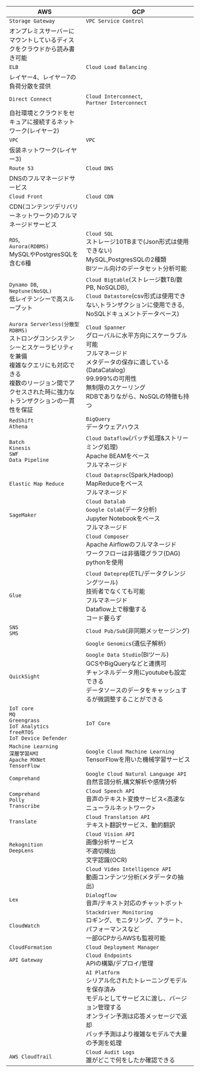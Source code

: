 | AWS | GCP |
| --- | --- |
| `Storage Gateway` | `VPC Service Control` |
| オンプレミスサーバーにマウントしているディスクをクラウドから読み書き可能 | |
| `ELB` | `Cloud Load Balancing` |
| レイヤー4、レイヤー7の負荷分散を提供 |  |
| `Direct Connect` | `Cloud Interconnect`,<br>`Partner Interconnect` |
| 自社環境とクラウドをセキュアに接続するネットワーク(レイヤー2) |  |
| `VPC` | `VPC` |
| 仮装ネットワーク(レイヤー3) |  |
| `Route 53` | `Cloud DNS` |
| DNSのフルマネージドサービス |  |
| `Cloud Front` | `Cloud CDN` |
| CDN(コンテンツデリバリーネットワーク)のフルマネージドサービス |  |
| `RDS`,<br>`Aurora(RDBMS)`<br>MySQLやPostgresSQLを含む6種 | `Cloud SQL`<br>ストレージ10TBまで(Json形式は使用できない)<br>MySQL,PostgresSQLの2種類<br>BIツール向けのデータセット分析可能 |
| `Dynamo DB`,<br>`Neptune(NoSQL)`<br>低レイテンシーで高スループット | `Cloud Bigtable`(ストレージ数TB/数PB, NoSQLDB),<br>`Cloud Datastore`(csv形式は使用できない,トランザクションに使用できる, NoSQLドキュメントデータベース) |
| `Aurora Serverless(分散型RDBMS)`<br>ストロングコンシステンシーとスケーラビリティを兼備<br>複雑なクエリにも対応できる<br>複数のリージョン間でアクセスされた時に強力なトランザクションの一貫性を保証 | `Cloud Spanner`<br>グローバルに水平方向にスケーラブル可能<br>フルマネージド<br>メタデータの保存に適している(DataCatalog)<br>99.999%の可用性<br>無制限のスケーリング<br>RDBでありながら、NoSQLの特徴も持つ |
| `RedShift`<br>`Athena` | `BigQuery`<br>データウェアハウス |
| `Batch`<br>`Kinesis`<br>`SWF`<br>`Data Pipeline` | `Cloud Dataflow`(バッチ処理&ストリーミング処理)<br>Apache BEAMをベース<br>フルマネージド |
| `Elastic Map Reduce` | `Cloud Dataproc`(Spark,Hadoop)<br>MapReduceをベース<br>フルマネージド |
| `SageMaker` | `Cloud Datalab`<br>`Google Colab`(データ分析)<br>Jupyter Notebookをベース<br>フルマネージド |
|  | `Cloud Composer`<br>Apache Airflowのフルマネージド<br>ワークフローは非循環グラフ(DAG)<br>pythonを使用 |
| `Glue` | `Cloud Dateprep`(ETL/データクレンジングツール)<br>技術者でなくても可能<br>フルマネージド<br>Dataflow上で稼働する<br>コード要らず |
| `SNS`<br>`SMS` | `Cloud Pub/Sub`(非同期メッセージング) |
|  | `Google Genomics`(遺伝子解析) |
| `QuickSight` | `Google Data Studio`(BIツール)<br>GCSやBigQueryなどと連携可<br>チャンネルデータ用にyoutubeも設定できる<br>データソースのデータをキャッシュするが微調整することができる |
| `IoT core`<br>`MQ`<br>`Greengrass`<br>`IoT Analytics`<br>`freeRTOS`<br>`IoT Device Defender` | `IoT Core` |
| `Machine Learning`<br>`深層学習AMI`<br>`Apache MXNet`<br>`TensorFlow` | `Google Cloud Machine Learning`<br>TensorFlowを用いた機械学習サービス |
| `Comprehand` | `Google Cloud Natural Language API`<br>自然言語分析,構文解析や感情分析 |
| `Comprehand`<br>`Polly`<br>`Transcribe` | `Cloud Speech API`<br>音声のテキスト変換サービス<高速なニューラルネットワーク> |
| `Translate` | `Cloud Translation API`<br>テキスト翻訳サービス、動的翻訳 |
| `Rekognition`<br>`DeepLens` | `Cloud Vision API`<br>画像分析サービス<br>不適切検出<br>文字認識(OCR) |
|  | `Cloud Video Intelligence API`<br>動画コンテンツ分析(メタデータの抽出) |
| `Lex` | `Dialogflow`<br>音声/テキスト対応のチャットボット |
| `CloudWatch` | `Stackdriver Monitoring`<br>ロギング、モニタリング、アラート、パフォーマンスなど<br>一部GCPからAWSも監視可能 |
| `CloudFormation` | `Cloud Deployment Manager` |
| `API Gateway` | `Cloud Endpoints`<br>APIの構築/デプロイ/管理 |
|  | `AI Platform`<br>シリアル化されたトレーニングモデルを保存済み<br>モデルとしてサービスに渡し、バージョン管理する<br>オンライン予測は応答メッセージで返却<br>バッチ予測はより複雑なモデルで大量の予測を処理 |
| `AWS CloudTrail` | `Cloud Audit Logs`<br>誰がどこで何をしたか確認できる |
